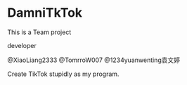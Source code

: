 # DamniTkTok
This is a Team project

developer

@XiaoLiang2333
@TomrroW007
@1234yuanwenting袁文婷

Create TikTok stupidly as my program.

